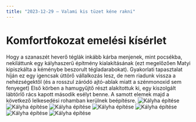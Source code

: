 ```yaml
---
title: "2023-12-29 – Valami kis tüzet kéne rakni"
---
```


# Komfortfokozat emelési kísérlet
Hogy a szanaszét heverő téglák inkább kárba menjenek, mint pocsékba, nekiláttunk egy kályhaszerű építmény kialakításának (ezt megelőzően Matyi kipiszkálta a kéménybe beszorult tégladarabokat). Gyakorlati tapasztalat híján ez egy igencsak úttörő vállalkozás lesz, de nem riadunk vissza a nehézségektől (és a rosszul záródó ajtó-ablak miatt a szénmonoxid sem fenyeget)
Első körben a hamugyűjtő részt alakítottuk ki, egy kiszolgált lábtörlő rács kapott második esélyt benne. A samott elemek majd a következő lelkesedési rohamban kerülnek beépítésre.
![Kályha építése](/tanya/img/20231228_kalyhaepites1.jpg)
![Kályha építése](/tanya/img/20231228_kalyhaepites_2.jpg)
![Kályha építése](/tanya/img/20231228_kalyhaepites_3.jpg)
![Kályha építése](/tanya/img/20231228_kalyhaepites_4.jpg)
![Kályha építése](/tanya/img/20231228_kalyhaepites_5.jpg)
![Kályha építése](/tanya/img/20231229_kalyhaepites_6.jpg)
![Kályha építése](/tanya/img/20231229_kalyhaepites_7.jpg)
